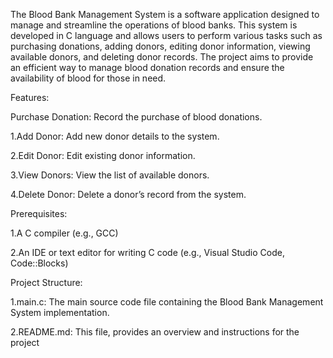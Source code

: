 The Blood Bank Management System is a software application designed to manage and streamline the operations of blood banks. This system is developed in C language and allows users to perform various tasks such as purchasing donations, adding donors, editing donor information, viewing available donors, and deleting donor records. The project aims to provide an efficient way to manage blood donation records and ensure the availability of blood for those in need.

Features:

Purchase Donation: Record the purchase of blood donations.

1.Add Donor: Add new donor details to the system.

2.Edit Donor: Edit existing donor information.

3.View Donors: View the list of available donors.

4.Delete Donor: Delete a donor’s record from the system.

Prerequisites:

1.A C compiler (e.g., GCC)

2.An IDE or text editor for writing C code (e.g., Visual Studio Code, Code::Blocks)


Project Structure:

1.main.c: The main source code file containing the Blood Bank Management System implementation.

2.README.md: This file, provides an overview and instructions for the project

